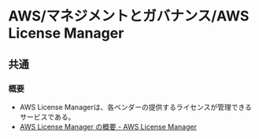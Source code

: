# AWS/マネジメントとガバナンス/AWS License Manager

## 共通

### 概要

- AWS License Managerは、各ベンダーの提供するライセンスが管理できるサービスである。
- [AWS License Manager の概要 - AWS License Manager](https://docs.aws.amazon.com/ja_jp/license-manager/latest/userguide/license-manager.html)
